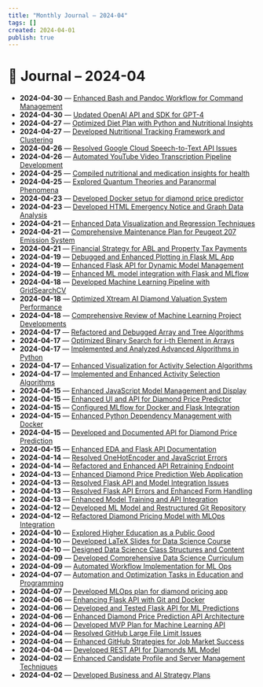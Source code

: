 ```yaml
---
title: "Monthly Journal – 2024-04"
tags: []
created: 2024-04-01
publish: true
---
```


# 📅 Journal – 2024-04

- **2024-04-30** — [Enhanced Bash and Pandoc Workflow for Command Management](../Dev/2024-04-30_Enhanced_Bash_and_Pandoc_Workflow_for_Command_Mana.md)
- **2024-04-30** — [Updated OpenAI API and SDK for GPT-4](../Dev/2024-04-30_Updated_OpenAI_API_and_SDK_for_GPT-4.md)
- **2024-04-27** — [Optimized Diet Plan with Python and Nutritional Insights](../Health/2024-04-27_Optimized_Diet_Plan_with_Python_and_Nutritional_In.md)
- **2024-04-27** — [Developed Nutritional Tracking Framework and Clustering](../Health/2024-04-27_Developed_Nutritional_Tracking_Framework_and_Clust.md)
- **2024-04-26** — [Resolved Google Cloud Speech-to-Text API Issues](../Dev/2024-04-26_Resolved_Google_Cloud_Speech-to-Text_API_Issues.md)
- **2024-04-26** — [Automated YouTube Video Transcription Pipeline Development](../Dev/2024-04-26_Automated_YouTube_Video_Transcription_Pipeline_Dev.md)
- **2024-04-25** — [Compiled nutritional and medication insights for health](../Health/2024-04-25_Compiled_nutritional_and_medication_insights_for_h.md)
- **2024-04-25** — [Explored Quantum Theories and Paranormal Phenomena](../Other/2024-04-25_Explored_Quantum_Theories_and_Paranormal_Phenomena.md)
- **2024-04-23** — [Developed Docker setup for diamond price predictor](../Dev/2024-04-23_Developed_Docker_setup_for_diamond_price_predictor.md)
- **2024-04-23** — [Developed HTML Emergency Notice and Graph Data Analysis](../Dev/2024-04-23_Developed_HTML_Emergency_Notice_and_Graph_Data_Ana.md)
- **2024-04-21** — [Enhanced Data Visualization and Regression Techniques](../Dev/2024-04-21_Enhanced_Data_Visualization_and_Regression_Techniq.md)
- **2024-04-21** — [Comprehensive Maintenance Plan for Peugeot 207 Emission System](../Business/2024-04-21_Comprehensive_Maintenance_Plan_for_Peugeot_207_Emi.md)
- **2024-04-21** — [Financial Strategy for ABL and Property Tax Payments](../Business/2024-04-21_Financial_Strategy_for_ABL_and_Property_Tax_Paymen.md)
- **2024-04-19** — [Debugged and Enhanced Plotting in Flask ML App](../Dev/2024-04-19_Debugged_and_Enhanced_Plotting_in_Flask_ML_App.md)
- **2024-04-19** — [Enhanced Flask API for Dynamic Model Management](../Dev/2024-04-19_Enhanced_Flask_API_for_Dynamic_Model_Management.md)
- **2024-04-19** — [Enhanced ML model integration with Flask and MLflow](../Dev/2024-04-19_Enhanced_ML_model_integration_with_Flask_and_MLflo.md)
- **2024-04-18** — [Developed Machine Learning Pipeline with GridSearchCV](../Dev/2024-04-18_Developed_Machine_Learning_Pipeline_with_GridSearc.md)
- **2024-04-18** — [Optimized Xtream AI Diamond Valuation System Performance](../Dev/2024-04-18_Optimized_Xtream_AI_Diamond_Valuation_System_Perfo.md)
- **2024-04-18** — [Comprehensive Review of Machine Learning Project Developments](../Dev/2024-04-18_Comprehensive_Review_of_Machine_Learning_Project_D.md)
- **2024-04-17** — [Refactored and Debugged Array and Tree Algorithms](../Dev/2024-04-17_Refactored_and_Debugged_Array_and_Tree_Algorithms.md)
- **2024-04-17** — [Optimized Binary Search for i-th Element in Arrays](../Dev/2024-04-17_Optimized_Binary_Search_for_i-th_Element_in_Arrays.md)
- **2024-04-17** — [Implemented and Analyzed Advanced Algorithms in Python](../Dev/2024-04-17_Implemented_and_Analyzed_Advanced_Algorithms_in_Py.md)
- **2024-04-17** — [Enhanced Visualization for Activity Selection Algorithms](../Dev/2024-04-17_Enhanced_Visualization_for_Activity_Selection_Algo.md)
- **2024-04-17** — [Implemented and Enhanced Activity Selection Algorithms](../Dev/2024-04-17_Implemented_and_Enhanced_Activity_Selection_Algori.md)
- **2024-04-15** — [Enhanced JavaScript Model Management and Display](../Dev/2024-04-15_Enhanced_JavaScript_Model_Management_and_Display.md)
- **2024-04-15** — [Enhanced UI and API for Diamond Price Predictor](../Dev/2024-04-15_Enhanced_UI_and_API_for_Diamond_Price_Predictor.md)
- **2024-04-15** — [Configured MLflow for Docker and Flask Integration](../Dev/2024-04-15_Configured_MLflow_for_Docker_and_Flask_Integration.md)
- **2024-04-15** — [Enhanced Python Dependency Management with Docker](../Dev/2024-04-15_Enhanced_Python_Dependency_Management_with_Docker.md)
- **2024-04-15** — [Developed and Documented API for Diamond Price Prediction](../Dev/2024-04-15_Developed_and_Documented_API_for_Diamond_Price_Pre.md)
- **2024-04-15** — [Enhanced EDA and Flask API Documentation](../Dev/2024-04-15_Enhanced_EDA_and_Flask_API_Documentation.md)
- **2024-04-14** — [Resolved OneHotEncoder and JavaScript Errors](../Dev/2024-04-14_Resolved_OneHotEncoder_and_JavaScript_Errors.md)
- **2024-04-14** — [Refactored and Enhanced API Retraining Endpoint](../Dev/2024-04-14_Refactored_and_Enhanced_API_Retraining_Endpoint.md)
- **2024-04-13** — [Enhanced Diamond Price Prediction Web Application](../Dev/2024-04-13_Enhanced_Diamond_Price_Prediction_Web_Application.md)
- **2024-04-13** — [Resolved Flask API and Model Integration Issues](../Dev/2024-04-13_Resolved_Flask_API_and_Model_Integration_Issues.md)
- **2024-04-13** — [Resolved Flask API Errors and Enhanced Form Handling](../Dev/2024-04-13_Resolved_Flask_API_Errors_and_Enhanced_Form_Handli.md)
- **2024-04-13** — [Enhanced Model Training and API Integration](../Dev/2024-04-13_Enhanced_Model_Training_and_API_Integration.md)
- **2024-04-12** — [Developed ML Model and Restructured Git Repository](../Dev/2024-04-12_Developed_ML_Model_and_Restructured_Git_Repository.md)
- **2024-04-12** — [Refactored Diamond Pricing Model with MLOps Integration](../Dev/2024-04-12_Refactored_Diamond_Pricing_Model_with_MLOps_Integr.md)
- **2024-04-10** — [Explored Higher Education as a Public Good](../Business/2024-04-10_Explored_Higher_Education_as_a_Public_Good.md)
- **2024-04-10** — [Developed LaTeX Slides for Data Science Course](../Teaching/2024-04-10_Developed_LaTeX_Slides_for_Data_Science_Course.md)
- **2024-04-10** — [Designed Data Science Class Structures and Content](../Teaching/2024-04-10_Designed_Data_Science_Class_Structures_and_Content.md)
- **2024-04-09** — [Developed Comprehensive Data Science Curriculum](../Teaching/2024-04-09_Developed_Comprehensive_Data_Science_Curriculum.md)
- **2024-04-09** — [Automated Workflow Implementation for ML Ops](../Dev/2024-04-09_Automated_Workflow_Implementation_for_ML_Ops.md)
- **2024-04-07** — [Automation and Optimization Tasks in Education and Programming](../Dev/2024-04-07_Automation_and_Optimization_Tasks_in_Education_and.md)
- **2024-04-07** — [Developed MLOps plan for diamond pricing app](../Dev/2024-04-07_Developed_MLOps_plan_for_diamond_pricing_app.md)
- **2024-04-06** — [Enhancing Flask API with Git and Docker](../Dev/2024-04-06_Enhancing_Flask_API_with_Git_and_Docker.md)
- **2024-04-06** — [Developed and Tested Flask API for ML Predictions](../Dev/2024-04-06_Developed_and_Tested_Flask_API_for_ML_Predictions.md)
- **2024-04-06** — [Enhanced Diamond Price Prediction API Architecture](../Dev/2024-04-06_Enhanced_Diamond_Price_Prediction_API_Architecture.md)
- **2024-04-06** — [Developed MVP Plan for Machine Learning API](../Dev/2024-04-06_Developed_MVP_Plan_for_Machine_Learning_API.md)
- **2024-04-04** — [Resolved GitHub Large File Limit Issues](../Dev/2024-04-04_Resolved_GitHub_Large_File_Limit_Issues.md)
- **2024-04-04** — [Enhanced GitHub Strategies for Job Market Success](../JobMarket/2024-04-04_Enhanced_GitHub_Strategies_for_Job_Market_Success.md)
- **2024-04-04** — [Developed REST API for Diamonds ML Model](../Dev/2024-04-04_Developed_REST_API_for_Diamonds_ML_Model.md)
- **2024-04-02** — [Enhanced Candidate Profile and Server Management Techniques](../Business/2024-04-02_Enhanced_Candidate_Profile_and_Server_Management_T.md)
- **2024-04-02** — [Developed Business and AI Strategy Plans](../Business/2024-04-02_Developed_Business_and_AI_Strategy_Plans.md)